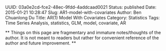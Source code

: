 UUID: 03a0e2cd-fce2-48ec-9fdd-4addcaad0021
Status: published
Date: 2015-01-21 10:28:47
Slug: AR1-model-with-covariates
Author: Ben Chuanlong Du
Title: AR(1) Model With Covariates
Category: Statistics
Tags: Time Series Analysis, statistics, GLM, model, covariate, AR

**
Things on this page are fragmentary and immature notes/thoughts of the author. 
It is not meant to readers but rather for convenient reference of the author and future improvement.
**
 


